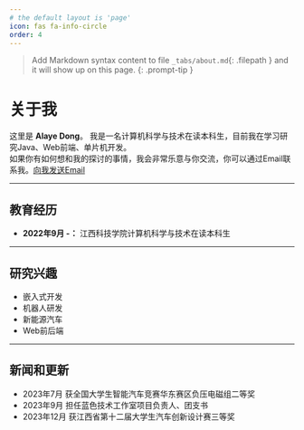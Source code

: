 ```yaml
---
# the default layout is 'page'
icon: fas fa-info-circle
order: 4
---
```


> Add Markdown syntax content to file `_tabs/about.md`{: .filepath } and it will show up on this page.
{: .prompt-tip }
# 关于我
这里是 **Alaye Dong**。
我是一名计算机科学与技术在读本科生，目前我在学习研究Java、Web前端、单片机开发。<br/>
如果你有如何想和我的探讨的事情，我会非常乐意与你交流，你可以通过Email联系我。[向我发送Email](mailto:alayevast@outlook.com)

---

## 教育经历

- **2022年9月 -：** 江西科技学院计算机科学与技术在读本科生

---

## 研究兴趣

- 嵌入式开发
- 机器人研发
- 新能源汽车
- Web前后端

---

## 新闻和更新

- 2023年7月 获全国大学生智能汽车竞赛华东赛区负压电磁组二等奖
- 2023年9月 担任蓝色技术工作室项目负责人、团支书
- 2023年12月 获江西省第十二届大学生汽车创新设计赛三等奖